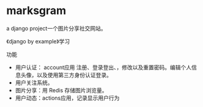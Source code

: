 # marksgram
a django project一个图片分享社交网站。

《django by example》学习

功能

* 用户认证： account应用 注册、登录登出、，修改以及重置密码。编辑个人信息头像，以及使用第三方身份认证登录。
* 用户关注系统。
* 图片分享：用 Redis 存储图片浏览量。
* 用户动态：actions应用，记录显示用户行为
